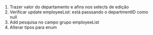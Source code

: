 1. Trazer valor do departamento e afins nos selects de edição
2. Verificar update employeeList: está passsando o departmentID como null
3. Add pesquisa no campo grupo employeeList
4. Alterar tipos para enum 
